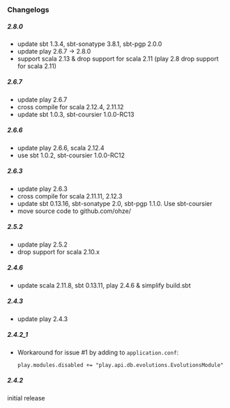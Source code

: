 ### Changelogs

##### 2.8.0
+ update sbt 1.3.4, sbt-sonatype 3.8.1, sbt-pgp 2.0.0
+ update play 2.6.7 -> 2.8.0
+ support scala 2.13 & drop support for scala 2.11 (play 2.8 drop support for scala 2.11)

##### 2.6.7
+ update play 2.6.7
+ cross compile for scala 2.12.4, 2.11.12
+ update sbt 1.0.3, sbt-coursier 1.0.0-RC13

##### 2.6.6
+ update play 2.6.6, scala 2.12.4
+ use sbt 1.0.2, sbt-coursier 1.0.0-RC12

##### 2.6.3
+ update play 2.6.3
+ cross compile for scala 2.11.11, 2.12.3
+ update sbt 0.13.16, sbt-sonatype 2.0, sbt-pgp 1.1.0. Use sbt-coursier
+ move source code to github.com/ohze/

##### 2.5.2
+ update play 2.5.2
+ drop support for scala 2.10.x

##### 2.4.6
+ update scala 2.11.8, sbt 0.13.11, play 2.4.6 & simplify build.sbt

##### 2.4.3
+ update play 2.4.3

##### 2.4.2_1
+ Workaround for issue #1 by adding to `application.conf`:

  ```
  play.modules.disabled += "play.api.db.evolutions.EvolutionsModule"
  ```

##### 2.4.2
initial release
